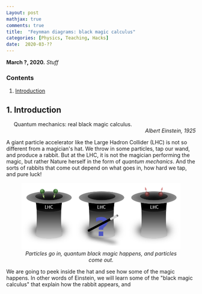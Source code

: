 ```yaml
---
Layout: post
mathjax: true
comments: true
title:  "Feynman diagrams: black magic calculus"
categories: [Physics, Teaching, Hacks]
date:  2020-03-??
---
```


**March ?, 2020.** *Stuff*

### Contents

1. <a href="#sec-1">Introduction</a>

## 1. Introduction <a id="sec-1" name="sec-1"></a>

<span style="padding-left: 20px; display:block">
Quantum mechanics: real black magic calculus.
</span>

<div style="text-align: right"><i>Albert Einstein, 1925</i> </div>

A giant particle accelerator like the Large Hadron Collider (LHC) is
not so different from a magician's hat.
We throw in some particles, tap our wand, and produce a rabbit.
But at the LHC, it is not the magician performing the magic, but
rather Nature herself in the form of *quantum mechanics*.
And the sorts of rabbits that come out depend on what goes in, how
hard we tap, and pure luck!

<figure>
    <div style="text-align:center"><img src
    ="/images/posts/feynman1.png"/>
		    <figcaption><i>Particles go in, quantum black magic
    happens, and particles come out.</i></figcaption>
	</div>
	</figure>

We are going to peek inside the hat and see how some of the magic
happens.
In other words of Einstein, we will learn some of the "black magic
calculus" that explain how the rabbit appears, and 

